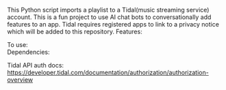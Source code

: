 This Python script imports a playlist to a Tidal(music streaming service) account.
This is a fun project to use AI chat bots to conversationally add features to an app.
Tidal requires registered apps to link to a privacy notice which will be added to this repository.
Features:  

To use:  
Dependencies:  

Tidal API auth docs: https://developer.tidal.com/documentation/authorization/authorization-overview
